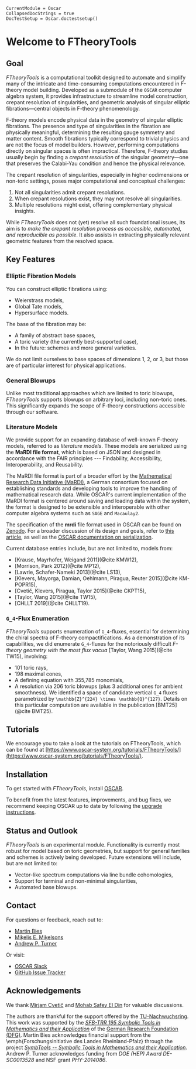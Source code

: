 ```@meta
CurrentModule = Oscar
CollapsedDocStrings = true
DocTestSetup = Oscar.doctestsetup()
```

# Welcome to FTheoryTools

## Goal

*FTheoryTools* is a computational toolkit designed to automate and simplify many of the intricate and time-consuming computations encountered in F-theory model building. Developed as a submodule of the `OSCAR` computer algebra system, it provides infrastructure to streamline model construction, crepant resolution of singularities, and geometric analysis of singular elliptic fibrations—central objects in F-theory phenomenology.

F-theory models encode physical data in the geometry of singular elliptic fibrations. The presence and type of singularities in the fibration are physically meaningful, determining the resulting gauge symmetry and matter content. Smooth fibrations typically correspond to trivial physics and are not the focus of model builders. However, performing computations directly on singular spaces is often impractical. Therefore, F-theory studies usually begin by finding a *crepant resolution* of the singular geometry—one that preserves the Calabi-Yau condition and hence the physical relevance.

The crepant resolution of singularities, especially in higher codimensions or non-toric settings, poses major computational and conceptual challenges:
1. Not all singularities admit crepant resolutions.
2. When crepant resolutions exist, they may not resolve all singularities.
3. Multiple resolutions might exist, offering complementary physical insights.

While *FTheoryTools* does not (yet) resolve all such foundational issues, its aim is to *make the crepant resolution process as accessible, automated, and reproducible as possible*. It also assists in extracting physically relevant geometric features from the resolved space.


## Key Features

### Elliptic Fibration Models

You can construct elliptic fibrations using:
- Weierstrass models,
- Global Tate models,
- Hypersurface models.

The base of the fibration may be:
- A family of abstract base spaces,
- A toric variety (the currently best-supported case),
- In the future: schemes and more general varieties.

We do not limit ourselves to base spaces of dimensions 1, 2, or 3, but those are of particular interest for physical applications.

### General Blowups

Unlike most traditional approaches which are limited to toric blowups, *FTheoryTools* supports blowups on arbitrary loci, including non-toric ones. This significantly expands the scope of F-theory constructions accessible through our software.

### Literature Models

We provide support for an expanding database of well-known F-theory models, referred to as *literature models*. These models are serialized using the **MaRDI file format**, which is based on JSON and designed in accordance with the FAIR principles --- Findability, Accessibility, Interoperability, and Reusability.

The MaRDI file format is part of a broader effort by the [Mathematical Research Data Initiative (MaRDI)](https://www.mardi4nfdi.de/about/mission), a German consortium focused on establishing standards and developing tools to improve the handling of mathematical research data. While OSCAR's current implementation of the MaRDI format is centered around saving and loading data within the system, the format is designed to be extensible and interoperable with other computer algebra systems such as `SAGE` and `Macaulay2`.

The specification of the **mrdi** file format used in OSCAR can be found on [Zenodo](https://zenodo.org/records/12723387). For a broader discussion of its design and goals, refer to [this article](https://link.springer.com/chapter/10.1007/978-3-031-64529-7_25), as well as the [OSCAR documentation on serialization](https://docs.oscar-system.org/stable/General/serialization/).

Current database entries include, but are not limited to, models from:
- [Krause, Mayrhofer, Weigand 2011](@cite KMW12),
- [Morrison, Park 2012](@cite MP12),
- [Lawrie, Schafer-Nameki 2013](@cite LS13),
- [Klevers, Mayorga, Damian, Oehlmann, Piragua, Reuter 2015](@cite KM-POPR15),
- [Cvetič, Klevers, Piragua, Taylor 2015](@cite CKPT15),
- [Taylor, Wang 2015](@cite TW15),
- [CHLLT 2019](@cite CHLLT19).

### ``G_4``-Flux Enumeration

*FTheoryTools* supports enumeration of ``G_4``-fluxes, essential for determining the chiral spectra of F-theory compactifications. As a demonstration of its capabilities, we did enumerate ``G_4``-fluxes for the notoriously difficult *F-theory geometry with the most flux vacua* [Taylor, Wang 2015](@cite TW15), involving:
- 101 toric rays,
- 198 maximal cones,
- A defining equation with 355,785 monomials,
- A resolution via 206 toric blowups (plus 3 additional ones for ambient smoothness).
We identified a space of candidate vertical ``G_4`` fluxes parametrized by ``\mathbb{Z}^{224} \times \mathbb{Q}^{127}``. Details on this particular computation are available in the publication [BMT25](@cite BMT25).


## Tutorials

We encourage you to take a look at the tutorials on FTheoryTools, which can be found at [https://www.oscar-system.org/tutorials/FTheoryTools/](https://www.oscar-system.org/tutorials/FTheoryTools/).


## Installation

To get started with *FTheoryTools*, install [OSCAR](https://www.oscar-system.org/install/).

To benefit from the latest features, improvements, and bug fixes, we recommend keeping OSCAR up to date by following the [upgrade instructions](https://www.oscar-system.org/upgrade/).


## Status and Outlook

*FTheoryTools* is an experimental module. Functionality is currently most robust for model based on toric geometries, but support for general families and schemes is actively being developed. Future extensions will include, but are not limited to:
- Vector-like spectrum computations via line bundle cohomologies,
- Support for terminal and non-minimal singularities,
- Automated base blowups.


## Contact

For questions or feedback, reach out to:
- [Martin Bies](https://martinbies.github.io/)
- [Miķelis E. Miķelsons](https://github.com/emikelsons)
- [Andrew P. Turner](https://apturner.net/)

Or visit:
- [OSCAR Slack](https://www.oscar-system.org/community/#Slack)
- [GitHub Issue Tracker](https://www.oscar-system.org/community/#Reporting-Issues)


## Acknowledgements

We thank [Mirjam Cvetič](https://live-sas-physics.pantheon.sas.upenn.edu/people/standing-faculty/mirjam-cvetic) and [Mohab Safey El Din](https://www.lip6.fr/actualite/personnes-fiche.php?ident=P816#) for valuable discussions.

The authors are thankful for the support offered by the [TU-Nachwuchsring](https://rptu.de/en/tu-nachwuchsring-network-for-young-scientists-support/home-page). This work was supported by the [_SFB-TRR 195 Symbolic Tools in Mathematics and their Application_](https://www.computeralgebra.de/sfb/) of the [German Research Foundation (DFG)](https://www.dfg.de/en). Martin Bies acknowledges financial support from the \emph{Forschungsinitiative des Landes Rheinland-Pfalz} through the project [_SymbTools -- Symbolic Tools in Mathematics and their Application_](https://fingolfin.github.io/SymbTools/). Andrew P. Turner acknowledges funding from _DOE (HEP) Award DE-SC0013528_ and NSF grant _PHY-2014086_.
